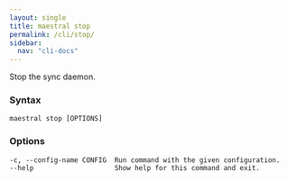 ```yaml
---
layout: single
title: maestral stop
permalink: /cli/stop/
sidebar:
  nav: "cli-docs"
---
```


Stop the sync daemon.

### Syntax

```
maestral stop [OPTIONS]
```

### Options

```
-c, --config-name CONFIG  Run command with the given configuration.
--help                    Show help for this command and exit.
```
